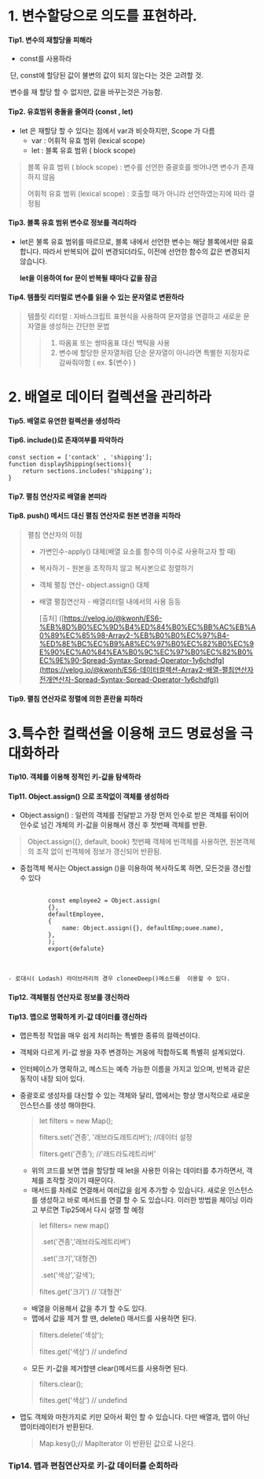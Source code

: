 

# 1. 변수할당으로 의도를 표현하라.

####  Tip1. 변수의 재할당을 피해라	

* const를 사용하라

​       단, const에 할당된 값이 불변의 값이 되지 않는다는 것은 고려할 것.

​       변수를 재 할당 할 수 없지만, 값을 바꾸는것은 가능함. 



####  Tip2. 유효범위 충돌을 줄여라 (const , let)

* let 은 재할당 할 수 있다는 점에서 var과 비슷하지만, Scope 가 다름
  * var : 어휘적 유효 범위 (lexical scope)
  * let : 블록 유효 범위 ( block scope) 

> 블록 유효 범위 ( block scope)  : 변수를 선언한 중괄호를 벗어나면 변수가 존재하지 않음
>
> 어휘적 유효 범위 (lexical scope) : 호출할 때가 아니라 선언하였는지에 따라 결정됨





#### Tip3. 블록 유효 범위 변수로 정보를 격리하라	

* let은 불록 유효 범위를 따르므로, 블록 내에서 선언한 변수는 해당 블록에서만 유효합니다. 따라서 반복되어 값이 변경되더라도, 이전에 선언한 함수의 값은 변경되지 않습니다. 

  **let을 이용하여 for 문이 반복될 때마다 값을 잠금**





#### Tip4. 템플릿 리터럴로 변수를 읽을 수 있는 문자열로 변환하라 

> 템플릿 리터럴 : 자바스크립트 표현식을 사용하여 문자열을 연결하고 새로운 문자열을 생성하는 간단한 문법 
>
> > 1. 따옴표 또는 쌍따옴표 대신 백틱을 사용
> > 2. 변수에 할당한 문자열처럼 단순 문자열이 아니라면 특별한 지정자로 감싸줘야함 ( ex. ${변수}  )





# 2. 배열로 데이터 컬렉션을 관리하라 

#### Tip5. 배열로 유연한 컬렉션을 생성하라 

#### Tip6. include()로 존재여부를 파악하라

<pre><code>const section = ['contack' , 'shipping'];
function displayShipping(sections){
	return sections.includes('shipping');
}</code></pre>

#### Tip7. 펼침 연산자로 배열을 본떠라 

#### Tip8. push() 메서드 대신 펼침 연산자로 원본 변경을 피하라

> 펼침 연산자의 이점
>
> * 가변인수-apply() 대체(배열 요소를 함수의 이수로 사용하고자 할 때)
>
> * 복사하기 - 원본을 조작하지 않고 복사본으로 정렬하기
>
> * 객체 펼침 연산- object.assign() 대체
>
> * 배열 펼침연산자 - 배열리터럴 내에서의 사용 등등 
>
>   [출처] ([https://velog.io/@kwonh/ES6-%EB%8D%B0%EC%9D%B4%ED%84%B0%EC%BB%AC%EB%A0%89%EC%85%98-Array2-%EB%B0%B0%EC%97%B4-%ED%8E%BC%EC%B9%A8%EC%97%B0%EC%82%B0%EC%9E%90%EC%A0%84%EA%B0%9C%EC%97%B0%EC%82%B0%EC%9E%90-Spread-Syntax-Spread-Operator-1y6chdfg](https://velog.io/@kwonh/ES6-데이터컬렉션-Array2-배열-펼침연산자전개연산자-Spread-Syntax-Spread-Operator-1y6chdfg))

#### Tip9. 펼침 연산자로 정렬에 의한 혼란을 피하라



# 3.특수한 컬랙션을 이용해 코드 명료성을 극대화하라

 #### Tip10. 객체를 이용해 정적인 키-값을 탐색하라

#### Tip11.  Object.assign() 으로 조작없이 객체를 생성하라 

* Object.assign() : 일련의 객체를 전달받고 가장 먼저 인수로 받은 객체를 뒤이어 인수로 넘긴 개체의 키-값을 이용해서 갱신 후 첫번째 객체를 반환.

>  Object.assign({}, default, book)  첫번째 객체에 빈객체를 사용하면, 원본객체의 조작 없이 빈객체에 정보가 갱신되어 반환됨. 

* 중첩객체 복사는 Object.assign ()을 이용하여 복사하도록 하면, 모든것을 갱신할 수 있다

  <pre>
      <code>
          const employee2 = Object.assign(
          {},
          defaultEmployee,
          {
              name: Object.assign({}, defaultEmp;ouee.name),
          },
          );
          export{defalute}
      	</code>
      </pre>
  

</code>

  </pre>

    - 로대시( Lodash) 라이브러리의 경우 cloneeDeep()메소드를  이용할 수 있다. 

#### Tip12. 객체펼침 연산자로 정보를 갱신하라 

#### Tip13.  맵으로 명확하게 키-값 데이터를 갱신하라

+ 맵은특정 작업을 매우 쉽게 처리하는 특별한 종류의 컬렉션이다. 

+ 객체와 다르게 키-값 쌍을 자주 변경하는 겨웅에 적합하도록 특별히 설계되었다. 

+ 인터페이스가 명확하고, 메스드는 예측 가능한 이름을 가지고 있으며, 반복과 같은 동작이 내장 되어 있다.

+ 중괄호로 생성자를 대신할 수 있는 객체와 달리, 맵에서는 항상 명시적으로 새로운 인스턴스를 생성 해야한다. 

  > let filters = new Map();
  >
  > filters.set('견종', '래브라도레트리버'); //데이터 설정
  >
  > filters.get('견종'); //'래드라도레트리버'  
  + 위의 코드를 보면 앱을 할당할 때 let을 사용한 이유는 데이터를 추가하면서, 객체를 조작할 것이기 때문이다.
  + 매서드를 차례로 연결해서 여러값을 쉽게 추가할 수 있습니다. 새로운 인스턴스를 생성하고 바로 메서드를 연결 할 수 도 있습니다. 이러한 방법을  체이닝 이라고 부르면 Tip25에서 다시 설명 할 예정

  > let filters= new map()
  >
  > ​                  .set('견종','래브라도레트리버')
  >
  > ​                  .set('크기','대형견)
  >
  > ​                  .set('색상','갈색');
  >
  > filtes.get('크기') // '대형견'

  - 배열을 이용해서 값을 추가 할 수도 있다. 
  - 맵에서 값을 제거 할 땐, delete() 매서드를 사용하면 된다.

  > filters.delete('색상');
  >
  > filtes.get('색상')  // undefind

  - 모든 키-값을 제거할땐 clear()메서드를 사용하면 된다. 

  > filters.clear();
  >
  > filtes.get('색상')  // undefind

+ 맵도 객체와 마찬가지로 키만 모아서 확인 할 수 있습니다. 다만 배열과, 맵이 아닌 맵이터레이터가 반환된다. 

  > Map.kesy();// MapIterator 이 반환된 값으로 나온다. 

### Tip14. 맵과 편침연산자로 키-값 데이터를 순회하라 



